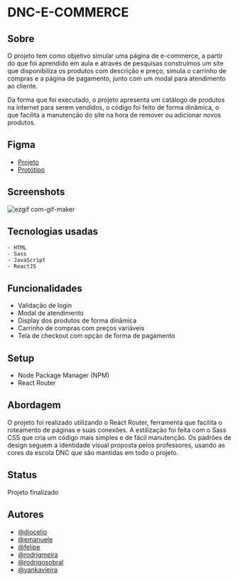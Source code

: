 # DNC-E-COMMERCE

## Sobre

O projeto tem como objetivo simular uma página de e-commerce, a partir do que foi aprendido em aula e através de pesquisas construímos um site que disponibiliza os produtos com descrição e preço, simula o carrinho de compras e a página de pagamento, junto com um modal para atendimento ao cliente.

Da forma que foi executado, o projeto apresenta um catálogo de produtos na internet para serem vendidos, o código foi feito de forma dinâmica, o que facilita a manutenção do site na hora de remover ou adicionar novos produtos.


## Figma

 - [Projeto](https://www.figma.com/file/ahJSYLTVKQLunQBYmjH5vg/dnc-ecommerce-project?node-id=39-47&t=1FfVqEBJr9oPTtX5-0)
 - [Protótipo](https://www.figma.com/proto/ahJSYLTVKQLunQBYmjH5vg/dnc-ecommerce-project?node-id=39-47&scaling=min-zoom&page-id=0%3A1&starting-point-node-id=53%3A14)
## Screenshots

![ezgif com-gif-maker](https://user-images.githubusercontent.com/114089132/234420845-fd649ab2-e199-458c-a8f1-91c1cc351fd2.gif)



## Tecnologias usadas


    - HTML
    - Sass
    - JavaScript
    - ReactJS



## Funcionalidades

- Validação de login 
- Modal de atendimento
- Display dos produtos de forma dinâmica
- Carrinho de compras com preços variáveis
- Tela de checkout com opção de forma de pagamento


## Setup

- Node Package Manager (NPM)
- React Router

## Abordagem

 O projeto foi realizado utilizando o React Router, ferramenta que facilita o roteamento de páginas e suas conexões. A estilização foi feita com o Sass CSS que cria um código mais simples e de fácil manutenção.
 Os padrões de design seguem a identidade visual proposta pelos professores, usando as cores da escola DNC que são mantidas em todo o projeto.

## Status

Projeto finalizado

## Autores

- [@diocelio](https://github.com/dcLima7)
- [@emanuele](https://github.com/emanuelecanolla)
- [@felipe](https://github.com/dopezinho)
- [@rodrigmeira](https://github.com/rodrigmeira)
- [@rodrigosobral](https://github.com/RodrigoSobralM)
- [@yankavieira](https://github.com/yankacst)
